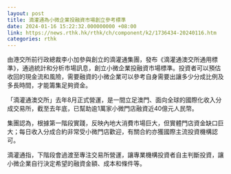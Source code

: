 ```yaml
---
layout: post
title: 滴灌通為小微企業投融資市場創立參考標準
date: 2024-01-16 15:22:32.000000000 +08:00
link: https://news.rthk.hk/rthk/ch/component/k2/1736434-20240116.htm
categories: rthk
---
```


由港交所前行政總裁李小加參與創立的滴灌通集團，發布《滴灌通澳交所通用標準》，通過統計和分析市場訊息，創立小微企業投融資市場標準。投資者可以預估收回的現金流和風險，需要融資的小微企業可以參考自身需要出讓多少分成比例及多長時間，才能籌集足夠資金。

「滴灌通澳交所」去年8月正式營運，是一間立足澳門、面向全球的國際化收入分成交易所，截至去年底，已幫助逾1萬家小微門店融資近40億元人民幣。

集團認為，根據第一階段實踐，反映內地大消費市場巨大，但實體門店資金缺口巨大；每日收入分成合約非常受小微門店歡迎，有關合約亦獲國際主流投資機構認可。

滴灌通指，下階段會過渡至專注交易所營運，讓專業機構投資者自主判斷投資，讓小微企業自行決定希望的融資金額、成本和條件等。
